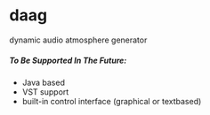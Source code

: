 # daag
dynamic audio atmosphere generator
##### To Be Supported In The Future:
* Java based
* VST support
* built-in control interface (graphical or textbased)

